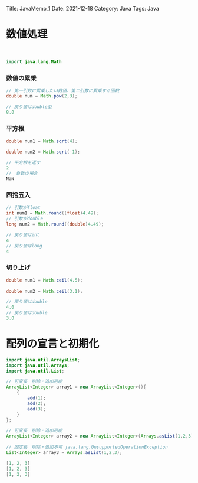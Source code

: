 Title: JavaMemo_1
Date: 2021-12-18
Category: Java
Tags: Java


# 数値処理
<br>

```Java
import java.lang.Math
```

### 数値の累乗

```Java
// 第一引数に累乗したい数値、第二引数に累乗する回数
double num = Math.pow(2,3);
```

```Java
// 戻り値はdouble型
8.0
```

### 平方根

```Java 
double num1 = Math.sqrt(4);

double num2 = Math.sqrt(-1);
```

```Java
// 平方根を返す 
2
//　負数の場合  
NaN
```

### 四捨五入
```Java
// 引数がfloat 
int num1 = Math.round((float)4.49);
// 引数がdouble　
long num2 = Math.round((double)4.49);
```

```Java
// 戻り値はint
4
// 戻り値はlong
4
```

### 切り上げ
```Java
double num1 = Math.ceil(4.5);
        
double num2 = Math.ceil(3.1);
```

```Java
// 戻り値はdouble
4.0
// 戻り値はdouble
3.0
```


# 配列の宣言と初期化
```Java
import java.util.ArraysList;
import java.util.Arrays;
import java.util.List;
```

```Java
// 可変長　削除・追加可能
ArrayList<Integer> array1 = new ArrayList<Integer>(){
    {
        add(1);
        add(2);
        add(3);
    }
};

// 可変長　削除・追加可能
ArrayList<Integer> array2 = new ArrayList<Integer>(Arrays.asList(1,2,3));
        
// 固定長　削除・追加不可 java.lang.UnsupportedOperationException
List<Integer> array3 = Arrays.asList(1,2,3);
```

```Java
[1, 2, 3]
[1, 2, 3]
[1, 2, 3]
```


